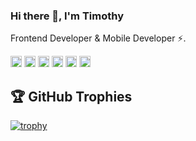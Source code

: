 
 
### Hi there 👋, I'm Timothy 

Frontend Developer & Mobile Developer ⚡.

[<img src='https://cdn.jsdelivr.net/npm/simple-icons@3.0.1/icons/github.svg' alt='github' height='18'>](https://github.com/Boxerbuzz)  [<img src='https://cdn.jsdelivr.net/npm/simple-icons@3.0.1/icons/instagram.svg' alt='instagram' height='18'>](https://www.instagram.com/timothyofie/)  [<img src='https://cdn.jsdelivr.net/npm/simple-icons@3.0.1/icons/twitter.svg' alt='twitter' height='18'>](https://twitter.com/boxerbuzz)  [<img src='https://cdn.jsdelivr.net/npm/simple-icons@3.0.1/icons/codepen.svg' alt='codepen' height='18'>](https://codepen.io/boxerbuzz)  [<img src='https://cdn.jsdelivr.net/npm/simple-icons@3.0.1/icons/stackoverflow.svg' alt='stackoverflow' height='18'>](https://stackoverflow.com/users/14728070/timothy-ofie)  [<img src='https://cdn.jsdelivr.net/npm/simple-icons@3.0.1/icons/icloud.svg' alt='website' height='18'>](https://timothyOfie.xyz)  


## 🏆 GitHub Trophies

[![trophy](https://github-profile-trophy.vercel.app/?username=boxerbuzz&theme=onedark&margin-w=15&margin-h=15)](https://www.buymeacoffee.com/boxerbuzz)